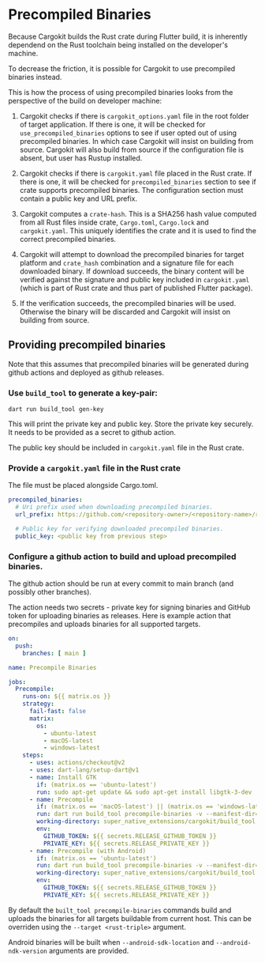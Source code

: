 # Precompiled Binaries

Because Cargokit builds the Rust crate during Flutter build, it is inherently
dependend on the Rust toolchain being installed on the developer's machine.

To decrease the friction, it is possible for Cargokit to use precompiled binaries instead.

This is how the process of using precompiled binaries looks from the perspective of the build on developer machine:

1. Cargokit checks if there is `cargokit_options.yaml` file in the root folder of target application. If there is one, it will be checked for `use_precompiled_binaries` options to see if user opted out of using precompiled binaries. In which case Cargokit will insist on building from source. Cargokit will also build from source if the configuration file is absent, but user has Rustup installed.

2. Cargokit checks if there is `cargokit.yaml` file placed in the Rust crate. If there is one, it will be checked for `precompiled_binaries` section to see if crate supports precompiled binaries. The configuration section must contain a public key and URL prefix.

3. Cargokit computes a `crate-hash`. This is a SHA256 hash value computed from all Rust files inside crate, `Cargo.toml`, `Cargo.lock` and `cargokit.yaml`. This uniquely identifies the crate and it is used to find the correct precompiled binaries.

4. Cargokit will attempt to download the precompiled binaries for target platform and `crate_hash` combination and a signature file for each downloaded binary. If download succeeds, the binary content will be verified against the signature and public key included in `cargokit.yaml` (which is part of Rust crate and thus part of published Flutter package).

5. If the verification succeeds, the precompiled binaries will be used. Otherwise the binary will be discarded and Cargokit will insist on building from source.

## Providing precompiled binaries

Note that this assumes that precompiled binaries will be generated during github actions and deployed as github releases.

### Use `build_tool` to generate a key-pair:

```
dart run build_tool gen-key
```

This will print the private key and public key. Store the private key securely. It needs to be provided as a secret to github action.

The public key should be included in `cargokit.yaml` file in the Rust crate.

### Provide a `cargokit.yaml` file in the Rust crate

The file must be placed alongside Cargo.toml.

```yaml
precompiled_binaries:
  # Uri prefix used when downloading precompiled binaries.
  url_prefix: https://github.com/<repository-owner>/<repository-name>/releases/download/precompiled_

  # Public key for verifying downloaded precompiled binaries.
  public_key: <public key from previous step>
```

### Configure a github action to build and upload precompiled binaries.

The github action should be run at every commit to main branch (and possibly other branches).

The action needs two secrets - private key for signing binaries and GitHub token for uploading binaries as releases. Here is example action that precompiles and uploads binaries for all supported targets.

```yaml
on:
  push:
    branches: [ main ]

name: Precompile Binaries

jobs:
  Precompile:
    runs-on: ${{ matrix.os }}
    strategy:
      fail-fast: false
      matrix:
        os:
          - ubuntu-latest
          - macOS-latest
          - windows-latest
    steps:
      - uses: actions/checkout@v2
      - uses: dart-lang/setup-dart@v1
      - name: Install GTK
        if: (matrix.os == 'ubuntu-latest')
        run: sudo apt-get update && sudo apt-get install libgtk-3-dev
      - name: Precompile
        if: (matrix.os == 'macOS-latest') || (matrix.os == 'windows-latest')
        run: dart run build_tool precompile-binaries -v --manifest-dir=../../rust --repository=superlistapp/super_native_extensions
        working-directory: super_native_extensions/cargokit/build_tool
        env:
          GITHUB_TOKEN: ${{ secrets.RELEASE_GITHUB_TOKEN }}
          PRIVATE_KEY: ${{ secrets.RELEASE_PRIVATE_KEY }}
      - name: Precompile (with Android)
        if: (matrix.os == 'ubuntu-latest')
        run: dart run build_tool precompile-binaries -v --manifest-dir=../../rust --repository=superlistapp/super_native_extensions --android-sdk-location=/usr/local/lib/android/sdk --android-ndk-version=24.0.8215888 --android-min-sdk-version=23
        working-directory: super_native_extensions/cargokit/build_tool
        env:
          GITHUB_TOKEN: ${{ secrets.RELEASE_GITHUB_TOKEN }}
          PRIVATE_KEY: ${{ secrets.RELEASE_PRIVATE_KEY }}
```

By default the `built_tool precompile-binaries` commands build and uploads the binaries for all targets buildable from current host. This can be overriden using the `--target <rust-triple>` argument.

Android binaries will be built when `--android-sdk-location` and `--android-ndk-version` arguments are provided.

